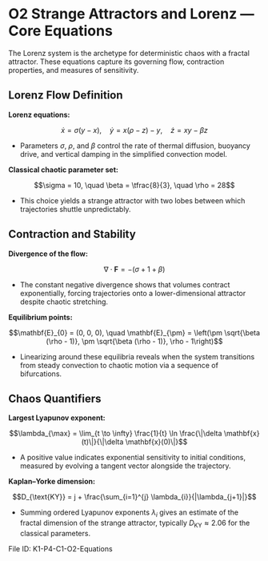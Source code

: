 # O2 Strange Attractors and Lorenz — Core Equations

The Lorenz system is the archetype for deterministic chaos with a fractal attractor. These equations capture its governing flow, contraction properties, and measures of sensitivity.

## Lorenz Flow Definition
**Lorenz equations:**

$$\dot{x} = \sigma (y - x), \quad \dot{y} = x (\rho - z) - y, \quad \dot{z} = x y - \beta z$$

- Parameters $\sigma$, $\rho$, and $\beta$ control the rate of thermal diffusion, buoyancy drive, and vertical damping in the simplified convection model.

**Classical chaotic parameter set:**

$$\sigma = 10, \quad \beta = \tfrac{8}{3}, \quad \rho = 28$$

- This choice yields a strange attractor with two lobes between which trajectories shuttle unpredictably.

## Contraction and Stability
**Divergence of the flow:**

$$\nabla \cdot \mathbf{F} = - (\sigma + 1 + \beta)$$

- The constant negative divergence shows that volumes contract exponentially, forcing trajectories onto a lower-dimensional attractor despite chaotic stretching.

**Equilibrium points:**

$$\mathbf{E}_{0} = (0, 0, 0), \quad \mathbf{E}_{\pm} = \left(\pm \sqrt{\beta (\rho - 1)}, \pm \sqrt{\beta (\rho - 1)}, \rho - 1\right)$$

- Linearizing around these equilibria reveals when the system transitions from steady convection to chaotic motion via a sequence of bifurcations.

## Chaos Quantifiers
**Largest Lyapunov exponent:**

$$\lambda_{\max} = \lim_{t \to \infty} \frac{1}{t} \ln \frac{\|\delta \mathbf{x}(t)\|}{\|\delta \mathbf{x}(0)\|}$$

- A positive value indicates exponential sensitivity to initial conditions, measured by evolving a tangent vector alongside the trajectory.

**Kaplan–Yorke dimension:**

$$D_{\text{KY}} = j + \frac{\sum_{i=1}^{j} \lambda_{i}}{|\lambda_{j+1}|}$$

- Summing ordered Lyapunov exponents $\lambda_{i}$ gives an estimate of the fractal dimension of the strange attractor, typically $D_{\text{KY}} \approx 2.06$ for the classical parameters.

File ID: K1-P4-C1-O2-Equations
